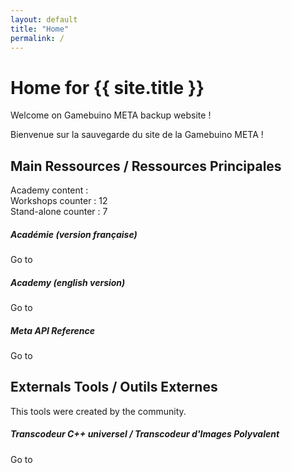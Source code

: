```yaml
---
layout: default
title: "Home"
permalink: /
---
```


<div class="container"> 
	<h1>Home for {{ site.title }}</h1> 
	<p>
		Welcome on Gamebuino META backup website !
	</p> 
	<p>
		Bienvenue sur la sauvegarde du site de la Gamebuino META !
	</p>
</div> 
<h2> Main Ressources / Ressources Principales </h2> 
<p>
	Academy content :<br />
	Workshops counter : 12<br />
	Stand-alone counter : 7
</p> 
<div class="row mt-4 align-items-center"> 
 <div class="col-md-6 col-lg-4"> 
  <div class="workshop-thumb">
   <div class="content d-flex flex-column justify-content-between"> 
    <div class="image" style="background-image:url(./assets/AcademyFr_Capture.jpg)"></div> 
    <div class="text"> 
     <h5> Académie (version française)</h5>
    </div> 
   </div> 
   <div class="button d-flex align-items-center justify-content-center"> <span class="btn btn-secondary"> Go to</span> 
   </div><a href="{{ site.url }}/academy-fr/" class="link"></a> 
  </div> 
 </div> 
 <div class="col-md-6 col-lg-4"> 
  <div class="workshop-thumb">
   <div class="content d-flex flex-column justify-content-between"> 
    <div class="image" style="background-image:url(./assets/AcademyEn_Capture.jpg)"></div> 
    <div class="text"> 
     <h5> Academy (english version)</h5>
    </div> 
   </div> 
   <div class="button d-flex align-items-center justify-content-center"> <span class="btn btn-secondary"> Go to</span> 
   </div><a href="{{ site.url }}/academy-en/" class="link"></a> 
  </div> 
 </div> 
 <div class="col-md-6 col-lg-4"> 
  <div class="workshop-thumb">
   <div class="content d-flex flex-column justify-content-between"> 
    <div class="image" style="background-image:url(./assets/ApiReference_Capture.jpg)"></div> 
    <div class="text"> 
     <h5> Meta API Reference</h5>
    </div> 
   </div> 
   <div class="button d-flex align-items-center justify-content-center"> <span class="btn btn-secondary"> Go to</span> 
   </div><a href="{{ site.url }}/meta-api-reference-en/" class="link"></a> 
  </div> 
 </div> 
</div> 
<h2> Externals Tools / Outils Externes </h2> 
<p>
	This tools were created by the community.
</p> 
<div class="row mt-4 align-items-center"> 
 <div class="col-md-6 col-lg-4"> 
  <div class="workshop-thumb">
   <div class="content d-flex flex-column justify-content-between"> 
    <div class="image" style="background-image:url(./assets/TCU_Capture.jpg)"></div> 
    <div class="text"> 
     <h5> Transcodeur C++ universel / Transcodeur d'Images Polyvalent</h5>
    </div> 
   </div> 
   <div class="button d-flex align-items-center justify-content-center"> <span class="btn btn-secondary"> Go to</span> 
   </div><a href="https://gamebuino.m1cr0lab.com/tools/img2code/" class="link"></a> 
  </div> 
 </div> 
</div> 
